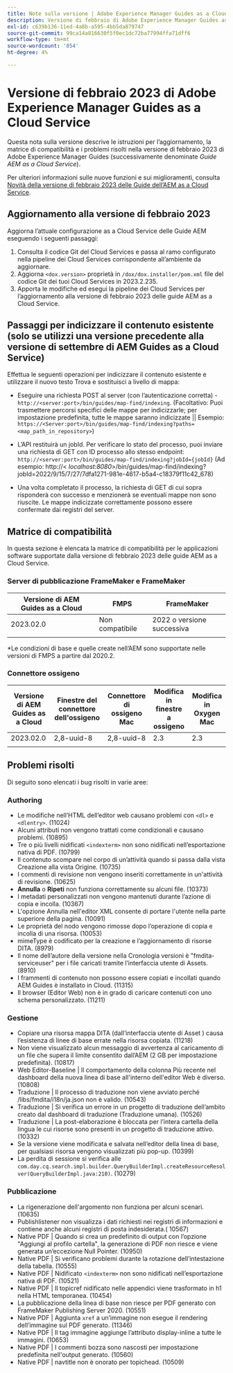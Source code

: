 ```yaml
---
title: Note sulla versione | Adobe Experience Manager Guides as a Cloud Service, versione di febbraio 2023
description: Versione di febbraio di Adobe Experience Manager Guides as a Cloud Service
exl-id: c639b136-11ed-4a8b-a595-4bb5da879747
source-git-commit: 99ca14a816630f5f0ec1dc72ba77994ffa71dff6
workflow-type: tm+mt
source-wordcount: '854'
ht-degree: 4%

---
```


# Versione di febbraio 2023 di Adobe Experience Manager Guides as a Cloud Service

Questa nota sulla versione descrive le istruzioni per l’aggiornamento, la matrice di compatibilità e i problemi risolti nella versione di febbraio 2023 di Adobe Experience Manager Guides (successivamente denominate *Guide AEM as a Cloud Service*).

Per ulteriori informazioni sulle nuove funzioni e sui miglioramenti, consulta [Novità della versione di febbraio 2023 delle Guide dell’AEM as a Cloud Service](whats-new-2023.2.0.md).

## Aggiornamento alla versione di febbraio 2023

Aggiorna l’attuale configurazione as a Cloud Service delle Guide AEM eseguendo i seguenti passaggi:
1. Consulta il codice Git del Cloud Services e passa al ramo configurato nella pipeline dei Cloud Services corrispondente all’ambiente da aggiornare.
2. Aggiorna `<dox.version>` proprietà in `/dox/dox.installer/pom.xml` file del codice Git dei tuoi Cloud Services in 2023.2.235.
3. Apporta le modifiche ed esegui la pipeline dei Cloud Services per l’aggiornamento alla versione di febbraio 2023 delle guide AEM as a Cloud Service.

## Passaggi per indicizzare il contenuto esistente (solo se utilizzi una versione precedente alla versione di settembre di AEM Guides as a Cloud Service)

Effettua le seguenti operazioni per indicizzare il contenuto esistente e utilizzare il nuovo testo Trova e sostituisci a livello di mappa:

* Eseguire una richiesta POST al server (con l’autenticazione corretta) - `http://<server:port>/bin/guides/map-find/indexing`.
(Facoltativo: Puoi trasmettere percorsi specifici delle mappe per indicizzarle; per impostazione predefinita, tutte le mappe saranno indicizzate || Esempio: `https://<Server:port>/bin/guides/map-find/indexing?paths=<map_path_in_repository>`)

* L’API restituirà un jobId. Per verificare lo stato del processo, puoi inviare una richiesta di GET con ID processo allo stesso endpoint: `http://<server:port>/bin/guides/map-find/indexing?jobId={jobId}`
(Ad esempio: http://&lt;
_localhost:8080_>/bin/guides/map-find/indexing?jobId=2022/9/15/7/27/7dfa1271-981e-4617-b5a4-c18379f11c42_678)

* Una volta completato il processo, la richiesta di GET di cui sopra risponderà con successo e menzionerà se eventuali mappe non sono riuscite. Le mappe indicizzate correttamente possono essere confermate dai registri del server.

## Matrice di compatibilità

In questa sezione è elencata la matrice di compatibilità per le applicazioni software supportate dalla versione di febbraio 2023 delle guide AEM as a Cloud Service.

### Server di pubblicazione FrameMaker e FrameMaker

| Versione di AEM Guides as a Cloud | FMPS | FrameMaker |
| --- | --- | --- |
| 2023.02.0 | Non compatibile | 2022 o versione successiva |
|  |  |  |

*Le condizioni di base e quelle create nell’AEM sono supportate nelle versioni di FMPS a partire dal 2020.2.

### Connettore ossigeno

| Versione di AEM Guides as a Cloud | Finestre del connettore dell&#39;ossigeno | Connettore di ossigeno Mac | Modifica in finestre a ossigeno | Modifica in Oxygen Mac |
| --- | --- | --- | --- | --- |
| 2023.02.0 | 2,8-uuid-8 | 2,8-uuid-8 | 2.3 | 2.3 |
|  |  |  |  |

## Problemi risolti

Di seguito sono elencati i bug risolti in varie aree:

### Authoring  

* Le modifiche nell’HTML dell’editor web causano problemi con `<dl>` e `<dlentry>`. (11024)
* Alcuni attributi non vengono trattati come condizionali e causano problemi. (10895)
* Tre o più livelli nidificati `<indexterm>` non sono nidificati nell’esportazione nativa di PDF. (10799)
* Il contenuto scompare nel corpo di un’attività quando si passa dalla vista Creazione alla vista Origine. (10735)
* I commenti di revisione non vengono inseriti correttamente in un&#39;attività di revisione. (10625)
* **Annulla** o **Ripeti** non funziona correttamente su alcuni file. (10373)
* I metadati personalizzati non vengono mantenuti durante l’azione di copia e incolla. (10367)
* L&#39;opzione Annulla nell&#39;editor XML consente di portare l&#39;utente nella parte superiore della pagina. (10091)
* Le proprietà del nodo vengono rimosse dopo l’operazione di copia e incolla di una risorsa. (10053)
* mimeType è codificato per la creazione e l’aggiornamento di risorse DITA. (8979)
* Il nome dell’autore della versione nella Cronologia versioni è &quot;fmdita-serviceuser&quot; per i file caricati tramite l’interfaccia utente di Assets. (8910)
* I frammenti di contenuto non possono essere copiati e incollati quando AEM Guides è installato in Cloud. (11315)
* Il browser (Editor Web) non è in grado di caricare contenuti con uno schema personalizzato. (11211)

### Gestione

* Copiare una risorsa mappa DITA (dall’interfaccia utente di Asset ) causa l’esistenza di linee di base errate nella risorsa copiata. (11218)
* Non viene visualizzato alcun messaggio di avvertenza al caricamento di un file che supera il limite consentito dall’AEM (2 GB per impostazione predefinita). (10817)
* Web Editor-Baseline | Il comportamento della colonna Più recente nel dashboard della nuova linea di base all&#39;interno dell&#39;editor Web è diverso. (10808)
* Traduzione | Il processo di traduzione non viene avviato perché /libs/fmdita/i18n/ja.json non è valido. (10543)
* Traduzione | Si verifica un errore in un progetto di traduzione dell’ambito creato dal dashboard di traduzione (Traduzione umana). (10526)
* Traduzione | La post-elaborazione è bloccata per l’intera cartella della lingua le cui risorse sono presenti in un progetto di traduzione attivo. (10332)
* Se la versione viene modificata e salvata nell’editor della linea di base, per qualsiasi risorsa vengono visualizzati più pop-up. (10399)
* La perdita di sessione si verifica alle `com.day.cq.search.impl.builder.QueryBuilderImpl.createResourceResolver(QueryBuilderImpl.java:210)`. (10279)

### Pubblicazione

* La rigenerazione dell&#39;argomento non funziona per alcuni scenari. (10635)
* Publishlistener non visualizza i dati richiesti nei registri di informazioni e contiene anche alcuni registri di posta indesiderata.( 10567)
* Native PDF | Quando si crea un predefinito di output con l’opzione &quot;Aggiungi al profilo cartella&quot;, la generazione di PDF non riesce e viene generata un’eccezione Null Pointer. (10950)
* Native PDF | Si verificano problemi durante la rotazione dell’intestazione della tabella. (10555)
* Native PDF | Nidificato `<indexterm>` non sono nidificati nell’esportazione nativa di PDF. (10521)
* Native PDF | Il topicref nidificato nelle appendici viene trasformato in h1 nella HTML temporanea. (10454)
* La pubblicazione della linea di base non riesce per PDF generato con FrameMaker Publishing Server 2020. (10551)
* Native PDF | Aggiunta `xref` a un’immagine non esegue il rendering dell’immagine sul PDF generato. (11346)
* Native PDF | Il tag immagine aggiunge l’attributo display-inline a tutte le immagini. (10653)
* Native PDF | I commenti bozza sono nascosti per impostazione predefinita nell&#39;output generato. (10560)
* Native PDF | navtitle non è onorato per topichead. (10509)

